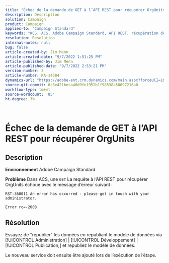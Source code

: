 ```yaml
---
title: "Échec de la demande de GET à l’API REST pour récupérer OrgUnits"
description: Description
solution: Campaign
product: Campaign
applies-to: "Campaign Standard"
keywords: "KCS, ACS, Adobe Campaign Standard, API REST, récupération des unités d’organisation, échec, republication, modèle de données"
resolution: Resolution
internal-notes: null
bug: false
article-created-by: Jim Menn
article-created-date: "9/7/2022 1:51:25 PM"
article-published-by: Jim Menn
article-published-date: "9/7/2022 2:53:21 PM"
version-number: 3
article-number: KA-14384
dynamics-url: "https://adobe-ent.crm.dynamics.com/main.aspx?forceUCI=1&pagetype=entityrecord&etn=knowledgearticle&id=f6147927-b42e-ed11-9db1-0022480866ad"
source-git-commit: 0c3e421beca46d9fe1952b1f98538a50697216a0
workflow-type: tm+mt
source-wordcount: '85'
ht-degree: 3%

---
```


# Échec de la demande de GET à l’API REST pour récupérer OrgUnits

## Description


<b>Environnement</b>
Adobe Campaign Standard

<b>Problème</b>
Dans ACS, une `GET` La requête à l’API REST pour récupérer OrgUnits échoue avec le message d’erreur suivant :


```
RST-360011 An error has occurred - please get in touch with your administrator.

Error rc=-2003
```



## Résolution


Essayez de &quot;republier&quot; les données en republiant le modèle de données via [!UICONTROL Administration] | [!UICONTROL Développement] | [!UICONTROL Publication,] et republiez le modèle de données.

Le nouveau service doit ensuite être ajouté lors de l’exécution de l’étape.
